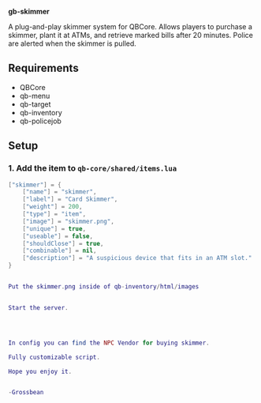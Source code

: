 **gb-skimmer**

A plug-and-play skimmer system for QBCore. Allows players to purchase a skimmer, plant it at ATMs, and retrieve marked bills after 20 minutes. Police are alerted when the skimmer is pulled.

## Requirements
- QBCore
- qb-menu
- qb-target
- qb-inventory
- qb-policejob

## Setup

### 1. Add the item to `qb-core/shared/items.lua`

```lua
["skimmer"] = {
    ["name"] = "skimmer",
    ["label"] = "Card Skimmer",
    ["weight"] = 200,
    ["type"] = "item",
    ["image"] = "skimmer.png",
    ["unique"] = true,
    ["useable"] = false,
    ["shouldClose"] = true,
    ["combinable"] = nil,
    ["description"] = "A suspicious device that fits in an ATM slot."
}


Put the skimmer.png inside of qb-inventory/html/images


Start the server.




In config you can find the NPC Vendor for buying skimmer.

Fully customizable script.

Hope you enjoy it.


-Grossbean
